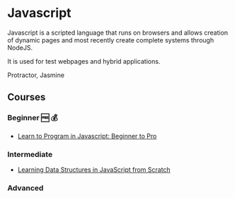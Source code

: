 # Javascript

Javascript is a scripted language that runs on browsers and allows creation of dynamic pages and most recently create complete systems through NodeJS.

It is used for test webpages and hybrid applications.

Protractor, Jasmine

## Courses

### Beginner 🆓 💰

- [Learn to Program in Javascript: Beginner to Pro](https://www.udemy.com/course/programming-in-javascript/)

### Intermediate

- [Learning Data Structures in JavaScript from Scratch](https://www.udemy.com/course/learning-data-structures-in-javascript-from-scratch/)

### Advanced
